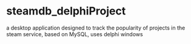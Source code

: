 # steamdb_delphiProject
a desktop application designed to track the popularity of projects in the steam service, based on MySQL, uses delphi windows
